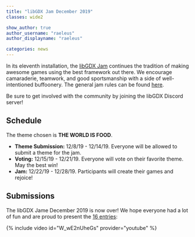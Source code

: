 ```yaml
---
title: "libGDX Jam December 2019"
classes: wide2

show_author: true
author_username: "raeleus"
author_displayname: "raeleus"

categories: news
---
```


In its eleventh installation, the [libGDX Jam](https://itch.io/jam/libgdx-jam-december-2019) continues the tradition of making awesome games using the best framework out there. We encourage camaraderie, teamwork, and good sportsmanship with a side of well-intentioned buffoonery. The general jam rules can be found [here](/community/jams/).

Be sure to get involved with the community by joining the libGDX Discord server!

## Schedule
The theme chosen is **THE WORLD IS FOOD**.

- **Theme Submission:** 12/8/19 - 12/14/19. Everyone will be allowed to submit a theme for the jam.
- **Voting:** 12/15/19 - 12/21/19.  Everyone will vote on their favorite theme. May the best win!
- **Jam:** 12/22/19 - 12/28/19. Participants will create their games and rejoice!

## Submissions
The libGDX Jame December 2019 is now over! We hope everyone had a lot of fun and are proud to present the [16 entries](https://itch.io/jam/libgdx-jam-december-2019/entries):

{% include video id="W_wE2nUheGs" provider="youtube" %}
